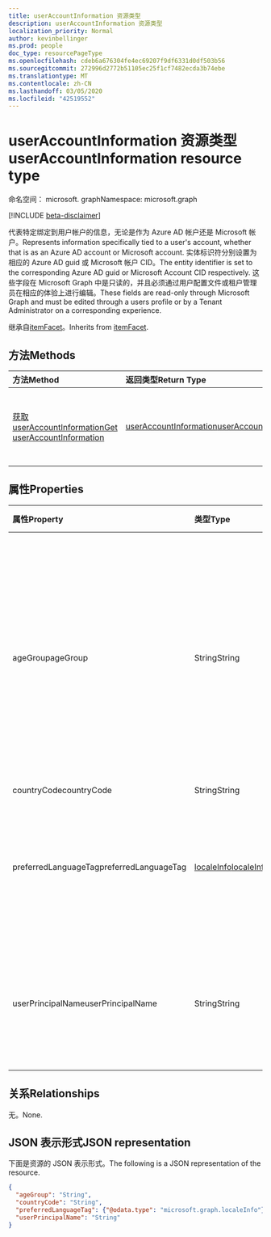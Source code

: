 ```yaml
---
title: userAccountInformation 资源类型
description: userAccountInformation 资源类型
localization_priority: Normal
author: kevinbellinger
ms.prod: people
doc_type: resourcePageType
ms.openlocfilehash: cdeb6a676304fe4ec69207f9df6331d0df503b56
ms.sourcegitcommit: 272996d2772b51105ec25f1cf7482ecda3b74ebe
ms.translationtype: MT
ms.contentlocale: zh-CN
ms.lasthandoff: 03/05/2020
ms.locfileid: "42519552"
---
```

# <a name="useraccountinformation-resource-type"></a><span data-ttu-id="c6f59-103">userAccountInformation 资源类型</span><span class="sxs-lookup"><span data-stu-id="c6f59-103">userAccountInformation resource type</span></span>

<span data-ttu-id="c6f59-104">命名空间： microsoft. graph</span><span class="sxs-lookup"><span data-stu-id="c6f59-104">Namespace: microsoft.graph</span></span>

[!INCLUDE [beta-disclaimer](../../includes/beta-disclaimer.md)]

<span data-ttu-id="c6f59-105">代表特定绑定到用户帐户的信息，无论是作为 Azure AD 帐户还是 Microsoft 帐户。</span><span class="sxs-lookup"><span data-stu-id="c6f59-105">Represents information specifically tied to a user's account, whether that is as an Azure AD account or Microsoft account.</span></span> <span data-ttu-id="c6f59-106">实体标识符分别设置为相应的 Azure AD guid 或 Microsoft 帐户 CID。</span><span class="sxs-lookup"><span data-stu-id="c6f59-106">The entity identifier is set to the corresponding Azure AD guid or Microsoft Account CID respectively.</span></span> <span data-ttu-id="c6f59-107">这些字段在 Microsoft Graph 中是只读的，并且必须通过用户配置文件或租户管理员在相应的体验上进行编辑。</span><span class="sxs-lookup"><span data-stu-id="c6f59-107">These fields are read-only through Microsoft Graph and must be edited through a users profile or by a Tenant Administrator on a corresponding experience.</span></span>

<span data-ttu-id="c6f59-108">继承自[itemFacet](itemfacet.md)。</span><span class="sxs-lookup"><span data-stu-id="c6f59-108">Inherits from [itemFacet](itemfacet.md).</span></span>

## <a name="methods"></a><span data-ttu-id="c6f59-109">方法</span><span class="sxs-lookup"><span data-stu-id="c6f59-109">Methods</span></span>

| <span data-ttu-id="c6f59-110">方法</span><span class="sxs-lookup"><span data-stu-id="c6f59-110">Method</span></span>                                                             | <span data-ttu-id="c6f59-111">返回类型</span><span class="sxs-lookup"><span data-stu-id="c6f59-111">Return Type</span></span>                                         | <span data-ttu-id="c6f59-112">说明</span><span class="sxs-lookup"><span data-stu-id="c6f59-112">Description</span></span>                                                         |
|:-------------------------------------------------------------------|:----------------------------------------------------|:--------------------------------------------------------------------|
| [<span data-ttu-id="c6f59-113">获取 userAccountInformation</span><span class="sxs-lookup"><span data-stu-id="c6f59-113">Get userAccountInformation</span></span>](../api/useraccountinformation-get.md) | [<span data-ttu-id="c6f59-114">userAccountInformation</span><span class="sxs-lookup"><span data-stu-id="c6f59-114">userAccountInformation</span></span>](useraccountinformation.md) | <span data-ttu-id="c6f59-115">读取**userAccountInformation**对象的属性和关系。</span><span class="sxs-lookup"><span data-stu-id="c6f59-115">Read the properties and relationships of a **userAccountInformation** object.</span></span> |

## <a name="properties"></a><span data-ttu-id="c6f59-116">属性</span><span class="sxs-lookup"><span data-stu-id="c6f59-116">Properties</span></span>

| <span data-ttu-id="c6f59-117">属性</span><span class="sxs-lookup"><span data-stu-id="c6f59-117">Property</span></span>            | <span data-ttu-id="c6f59-118">类型</span><span class="sxs-lookup"><span data-stu-id="c6f59-118">Type</span></span>                       | <span data-ttu-id="c6f59-119">说明</span><span class="sxs-lookup"><span data-stu-id="c6f59-119">Description</span></span>                                                                                                                              |
|:--------------------|:---------------------------|:-----------------------------------------------------------------------------------------------------------------------------------------|
|<span data-ttu-id="c6f59-120">ageGroup</span><span class="sxs-lookup"><span data-stu-id="c6f59-120">ageGroup</span></span>             |<span data-ttu-id="c6f59-121">String</span><span class="sxs-lookup"><span data-stu-id="c6f59-121">String</span></span>                      | <span data-ttu-id="c6f59-122">显示用户的年龄组。</span><span class="sxs-lookup"><span data-stu-id="c6f59-122">Shows the age group of user.</span></span> <span data-ttu-id="c6f59-123">允许的`null`值`minor`、 `notAdult`和`adult`由目录生成且不能更改。</span><span class="sxs-lookup"><span data-stu-id="c6f59-123">Allowed values `null`, `minor`, `notAdult` and `adult` are generated by the directory and cannot be changed.</span></span>|
|<span data-ttu-id="c6f59-124">countryCode</span><span class="sxs-lookup"><span data-stu-id="c6f59-124">countryCode</span></span>          |<span data-ttu-id="c6f59-125">String</span><span class="sxs-lookup"><span data-stu-id="c6f59-125">String</span></span>|                     | <span data-ttu-id="c6f59-126">包含与用户帐户关联的双字符国家/地区代码。</span><span class="sxs-lookup"><span data-stu-id="c6f59-126">Contains the two-character country code associated with the users account.</span></span>                                                                |
|<span data-ttu-id="c6f59-127">preferredLanguageTag</span><span class="sxs-lookup"><span data-stu-id="c6f59-127">preferredLanguageTag</span></span> |[<span data-ttu-id="c6f59-128">localeInfo</span><span class="sxs-lookup"><span data-stu-id="c6f59-128">localeInfo</span></span>](localeinfo.md) | <span data-ttu-id="c6f59-129">包含用户与帐户相关的首选语言。</span><span class="sxs-lookup"><span data-stu-id="c6f59-129">Contains the language the user has associated as preferred for the account.</span></span>                                                              |
|<span data-ttu-id="c6f59-130">userPrincipalName</span><span class="sxs-lookup"><span data-stu-id="c6f59-130">userPrincipalName</span></span>    |<span data-ttu-id="c6f59-131">String</span><span class="sxs-lookup"><span data-stu-id="c6f59-131">String</span></span>                      | <span data-ttu-id="c6f59-132">与帐户关联的用户的用户主体名称（UPN）。</span><span class="sxs-lookup"><span data-stu-id="c6f59-132">The user principal name (UPN) of the user associated with the account.</span></span>                                                                   |

## <a name="relationships"></a><span data-ttu-id="c6f59-133">关系</span><span class="sxs-lookup"><span data-stu-id="c6f59-133">Relationships</span></span>

<span data-ttu-id="c6f59-134">无。</span><span class="sxs-lookup"><span data-stu-id="c6f59-134">None.</span></span>

## <a name="json-representation"></a><span data-ttu-id="c6f59-135">JSON 表示形式</span><span class="sxs-lookup"><span data-stu-id="c6f59-135">JSON representation</span></span>

<span data-ttu-id="c6f59-136">下面是资源的 JSON 表示形式。</span><span class="sxs-lookup"><span data-stu-id="c6f59-136">The following is a JSON representation of the resource.</span></span>

<!-- {
  "blockType": "resource",
  "optionalProperties": [

  ],
  "@odata.type": "microsoft.graph.userAccountInformation",
  "baseType": ""
}-->

```json
{
  "ageGroup": "String",
  "countryCode": "String",
  "preferredLanguageTag": {"@odata.type": "microsoft.graph.localeInfo"},
  "userPrincipalName": "String"
}
```

<!-- uuid: 16cd6b66-4b1a-43a1-adaf-3a886856ed98
2019-02-04 14:57:30 UTC -->
<!-- {
  "type": "#page.annotation",
  "description": "userAccountInformation resource",
  "keywords": "",
  "section": "documentation",
  "tocPath": ""
}-->
